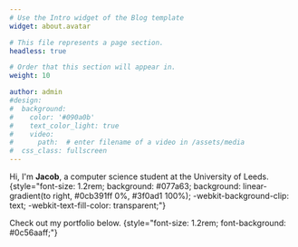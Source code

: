 ```yaml
---
# Use the Intro widget of the Blog template
widget: about.avatar

# This file represents a page section.
headless: true

# Order that this section will appear in.
weight: 10

author: admin
#design:
#  background:
#    color: '#090a0b'
#    text_color_light: true
#    video:
#      path:  # enter filename of a video in /assets/media
#  css_class: fullscreen
---
```


Hi, I'm **Jacob**, a computer science student at the University of Leeds.
{style="font-size: 1.2rem; background: #077a63; background: linear-gradient(to right, #0cb391ff 0%, #3f0ad1 100%); -webkit-background-clip: text; -webkit-text-fill-color: transparent;"}

Check out my portfolio below.
{style="font-size: 1.2rem; font-background: #0c56aaff;"}